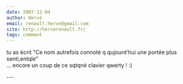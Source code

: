 ```yaml
---
date: 2007-12-04
author: Hervé
email: renault.herve@gmail.com
site: http://herverenault.fr/
tags: comment
---
```


<p>tu as écrit &quot;Ce nom autrefois connoté q qujourd'hui une portée plus senti,entqle&quot;<br />
... encore un coup de ce sqtqné clavier qwerty ! :)<br />
</p>
---